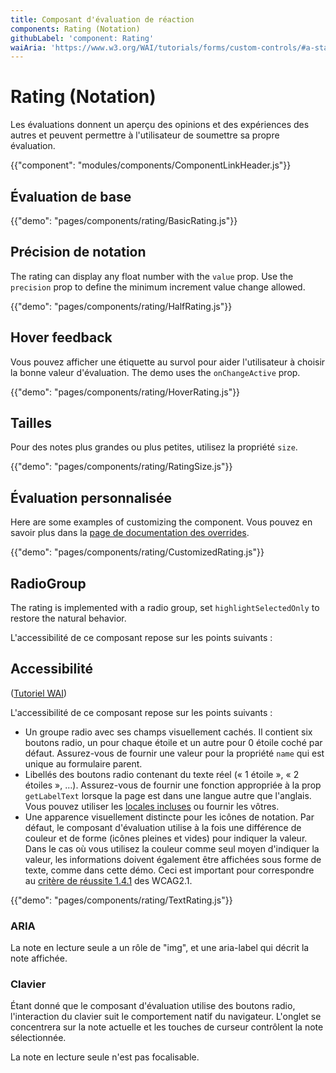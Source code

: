 ```yaml
---
title: Composant d'évaluation de réaction
components: Rating (Notation)
githubLabel: 'component: Rating'
waiAria: 'https://www.w3.org/WAI/tutorials/forms/custom-controls/#a-star-rating'
---
```


# Rating (Notation)

<p class="description">Les évaluations donnent un aperçu des opinions et des expériences des autres et peuvent permettre à l'utilisateur de soumettre sa propre évaluation.</p>

{{"component": "modules/components/ComponentLinkHeader.js"}}

## Évaluation de base

{{"demo": "pages/components/rating/BasicRating.js"}}

## Précision de notation

The rating can display any float number with the `value` prop. Use the `precision` prop to define the minimum increment value change allowed.

{{"demo": "pages/components/rating/HalfRating.js"}}

## Hover feedback

Vous pouvez afficher une étiquette au survol pour aider l'utilisateur à choisir la bonne valeur d'évaluation. The demo uses the `onChangeActive` prop.

{{"demo": "pages/components/rating/HoverRating.js"}}

## Tailles

Pour des notes plus grandes ou plus petites, utilisez la propriété `size`.

{{"demo": "pages/components/rating/RatingSize.js"}}

## Évaluation personnalisée

Here are some examples of customizing the component. Vous pouvez en savoir plus dans la [page de documentation des overrides](/customization/how-to-customize/).

{{"demo": "pages/components/rating/CustomizedRating.js"}}

## RadioGroup

The rating is implemented with a radio group, set `highlightSelectedOnly` to restore the natural behavior.

L'accessibilité de ce composant repose sur les points suivants :

## Accessibilité

([Tutoriel WAI](https://www.w3.org/WAI/tutorials/forms/custom-controls/#a-star-rating))

L'accessibilité de ce composant repose sur les points suivants :

- Un groupe radio avec ses champs visuellement cachés. Il contient six boutons radio, un pour chaque étoile et un autre pour 0 étoile coché par défaut. Assurez-vous de fournir une valeur pour la propriété `name` qui est unique au formulaire parent.
- Libellés des boutons radio contenant du texte réel (« 1 étoile », « 2 étoiles », …). Assurez-vous de fournir une fonction appropriée à la prop `getLabelText` lorsque la page est dans une langue autre que l'anglais. Vous pouvez utiliser les [locales incluses](https://mui.com/guides/localization/) ou fournir les vôtres.
- Une apparence visuellement distincte pour les icônes de notation. Par défaut, le composant d'évaluation utilise à la fois une différence de couleur et de forme (icônes pleines et vides) pour indiquer la valeur. Dans le cas où vous utilisez la couleur comme seul moyen d'indiquer la valeur, les informations doivent également être affichées sous forme de texte, comme dans cette démo. Ceci est important pour correspondre au [critère de réussite 1.4.1](https://www.w3.org/TR/WCAG21/#use-of-color) des WCAG2.1.

{{"demo": "pages/components/rating/TextRating.js"}}

### ARIA

La note en lecture seule a un rôle de "img", et une aria-label qui décrit la note affichée.

### Clavier

Étant donné que le composant d'évaluation utilise des boutons radio, l'interaction du clavier suit le comportement natif du navigateur. L'onglet se concentrera sur la note actuelle et les touches de curseur contrôlent la note sélectionnée.

La note en lecture seule n'est pas focalisable.
